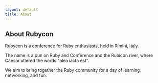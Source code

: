 ```yaml
---
layout: default
title: About
---
```


## About Rubycon

Rubycon is a conference for Ruby enthusiasts, held in Rimini, Italy.

The name is a pun on Ruby and Conference and the Rubicon river, where Caesar uttered the words "alea iacta est".

We aim to bring together the Ruby community for a day of learning, networking, and fun.